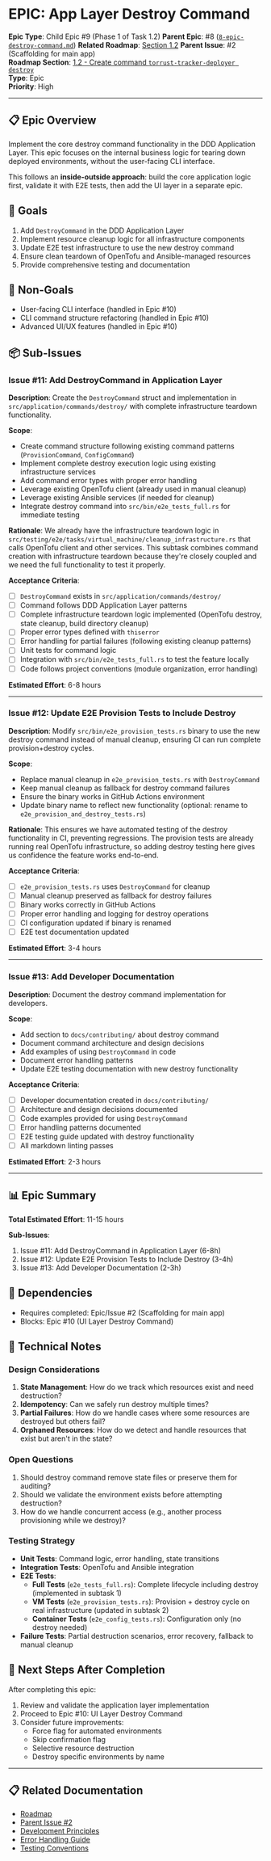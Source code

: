 # EPIC: App Layer Destroy Command

**Epic Type**: Child Epic #9 (Phase 1 of Task 1.2)
**Parent Epic**: #8 ([`8-epic-destroy-command.md`](./8-epic-destroy-command.md))
**Related Roadmap**: [Section 1.2](../roadmap.md#1-add-scaffolding-for-main-app)
**Parent Issue**: #2 (Scaffolding for main app)  
**Roadmap Section**: [1.2 - Create command `torrust-tracker-deployer destroy`](../roadmap.md#12-create-command-torrust-tracker-deployer-destroy)  
**Type**: Epic  
**Priority**: High

---

## 📋 Epic Overview

Implement the core destroy command functionality in the DDD Application Layer. This epic focuses on the internal business logic for tearing down deployed environments, without the user-facing CLI interface.

This follows an **inside-outside approach**: build the core application logic first, validate it with E2E tests, then add the UI layer in a separate epic.

## 🎯 Goals

1. Add `DestroyCommand` in the DDD Application Layer
2. Implement resource cleanup logic for all infrastructure components
3. Update E2E test infrastructure to use the new destroy command
4. Ensure clean teardown of OpenTofu and Ansible-managed resources
5. Provide comprehensive testing and documentation

## 🚫 Non-Goals

- User-facing CLI interface (handled in Epic #10)
- CLI command structure refactoring (handled in Epic #10)
- Advanced UI/UX features (handled in Epic #10)

## 📦 Sub-Issues

### Issue #11: Add DestroyCommand in Application Layer

**Description**: Create the `DestroyCommand` struct and implementation in `src/application/commands/destroy/` with complete infrastructure teardown functionality.

**Scope**:

- Create command structure following existing command patterns (`ProvisionCommand`, `ConfigCommand`)
- Implement complete destroy execution logic using existing infrastructure services
- Add command error types with proper error handling
- Leverage existing OpenTofu client (already used in manual cleanup)
- Leverage existing Ansible services (if needed for cleanup)
- Integrate destroy command into `src/bin/e2e_tests_full.rs` for immediate testing

**Rationale**: We already have the infrastructure teardown logic in `src/testing/e2e/tasks/virtual_machine/cleanup_infrastructure.rs` that calls OpenTofu client and other services. This subtask combines command creation with infrastructure teardown because they're closely coupled and we need the full functionality to test it properly.

**Acceptance Criteria**:

- [ ] `DestroyCommand` exists in `src/application/commands/destroy/`
- [ ] Command follows DDD Application Layer patterns
- [ ] Complete infrastructure teardown logic implemented (OpenTofu destroy, state cleanup, build directory cleanup)
- [ ] Proper error types defined with `thiserror`
- [ ] Error handling for partial failures (following existing cleanup patterns)
- [ ] Unit tests for command logic
- [ ] Integration with `src/bin/e2e_tests_full.rs` to test the feature locally
- [ ] Code follows project conventions (module organization, error handling)

**Estimated Effort**: 6-8 hours

---

### Issue #12: Update E2E Provision Tests to Include Destroy

**Description**: Modify `src/bin/e2e_provision_tests.rs` binary to use the new destroy command instead of manual cleanup, ensuring CI can run complete provision+destroy cycles.

**Scope**:

- Replace manual cleanup in `e2e_provision_tests.rs` with `DestroyCommand`
- Keep manual cleanup as fallback for destroy command failures
- Ensure the binary works in GitHub Actions environment
- Update binary name to reflect new functionality (optional: rename to `e2e_provision_and_destroy_tests.rs`)

**Rationale**: This ensures we have automated testing of the destroy functionality in CI, preventing regressions. The provision tests are already running real OpenTofu infrastructure, so adding destroy testing here gives us confidence the feature works end-to-end.

**Acceptance Criteria**:

- [ ] `e2e_provision_tests.rs` uses `DestroyCommand` for cleanup
- [ ] Manual cleanup preserved as fallback for destroy failures
- [ ] Binary works correctly in GitHub Actions
- [ ] Proper error handling and logging for destroy operations
- [ ] CI configuration updated if binary is renamed
- [ ] E2E test documentation updated

**Estimated Effort**: 3-4 hours

---

### Issue #13: Add Developer Documentation

**Description**: Document the destroy command implementation for developers.

**Scope**:

- Add section to `docs/contributing/` about destroy command
- Document command architecture and design decisions
- Add examples of using `DestroyCommand` in code
- Document error handling patterns
- Update E2E testing documentation with new destroy functionality

**Acceptance Criteria**:

- [ ] Developer documentation created in `docs/contributing/`
- [ ] Architecture and design decisions documented
- [ ] Code examples provided for using `DestroyCommand`
- [ ] Error handling patterns documented
- [ ] E2E testing guide updated with destroy functionality
- [ ] All markdown linting passes

**Estimated Effort**: 2-3 hours

---

## 📊 Epic Summary

**Total Estimated Effort**: 11-15 hours

**Sub-Issues**:

1. Issue #11: Add DestroyCommand in Application Layer (6-8h)
2. Issue #12: Update E2E Provision Tests to Include Destroy (3-4h)
3. Issue #13: Add Developer Documentation (2-3h)

## 🔗 Dependencies

- Requires completed: Epic/Issue #2 (Scaffolding for main app)
- Blocks: Epic #10 (UI Layer Destroy Command)

## 📝 Technical Notes

### Design Considerations

1. **State Management**: How do we track which resources exist and need destruction?
2. **Idempotency**: Can we safely run destroy multiple times?
3. **Partial Failures**: How do we handle cases where some resources are destroyed but others fail?
4. **Orphaned Resources**: How do we detect and handle resources that exist but aren't in the state?

### Open Questions

1. Should destroy command remove state files or preserve them for auditing?
2. Should we validate the environment exists before attempting destruction?
3. How do we handle concurrent access (e.g., another process provisioning while we destroy)?

### Testing Strategy

- **Unit Tests**: Command logic, error handling, state transitions
- **Integration Tests**: OpenTofu and Ansible integration
- **E2E Tests**:
  - **Full Tests** (`e2e_tests_full.rs`): Complete lifecycle including destroy (implemented in subtask 1)
  - **VM Tests** (`e2e_provision_tests.rs`): Provision + destroy cycle on real infrastructure (updated in subtask 2)
  - **Container Tests** (`e2e_config_tests.rs`): Configuration only (no destroy needed)
- **Failure Tests**: Partial destruction scenarios, error recovery, fallback to manual cleanup

## 🚀 Next Steps After Completion

After completing this epic:

1. Review and validate the application layer implementation
2. Proceed to Epic #10: UI Layer Destroy Command
3. Consider future improvements:
   - Force flag for automated environments
   - Skip confirmation flag
   - Selective resource destruction
   - Destroy specific environments by name

---

## 📋 Related Documentation

- [Roadmap](../roadmap.md)
- [Parent Issue #2](https://github.com/torrust/torrust-tracker-deployer/issues/2)
- [Development Principles](../development-principles.md)
- [Error Handling Guide](../contributing/error-handling.md)
- [Testing Conventions](../contributing/testing.md)
